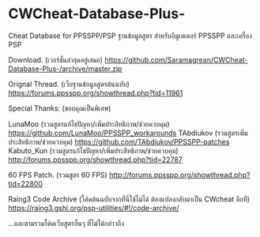 # CWCheat-Database-Plus-
Cheat Database for PPSSPP/PSP
ฐานข้อมูลสูตร สำหรับอีมูเลเตอร์ PPSSPP และเครื่อง PSP

Download. (เวอร์ชั่นล่าสุดอยู่เสมอ)
https://github.com/Saramagrean/CWCheat-Database-Plus-/archive/master.zip

Orignal Thread. (เว็บฐานข้อมูลสูตรต้นฉบับ)
https://forums.ppsspp.org/showthread.php?tid=11961

Special Thanks: (ขอบคุณเป็นพิเศษ)

LunaMoo (รวมสูตรแก้ไขปัญหา/เพิ่มประสิทธิภาพ/ช่วยควบคุม)
https://github.com/LunaMoo/PPSSPP_workarounds
TAbdiukov (รวมสูตรเพิ่มประสิทธิภาพ/ช่วยควบคุม)
https://github.com/TAbdiukov/PPSSPP-patches
Kabuto_Kun (รวมสูตรแก้ไขปัญหา/เพิ่มประสิทธิภาพ/ช่วยควบคุม)
http://forums.ppsspp.org/showthread.php?tid=22787

60 FPS Patch. (รวมสูตร 60 FPS)
http://forums.ppsspp.org/showthread.php?tid=22800

Raing3 Code Archive (โค้ดต้นฉบับจากที่นี่ใช้ไม่ได้ ต้องแปลงกลับมาเป็น CWcheat อีกที)
https://raing3.gshi.org/psp-utilities/#!/code-archive/

...และตามรวมโค้ดเว็บสูตรอื่นๆ ที่ไม่ได้กล่าวถึง
